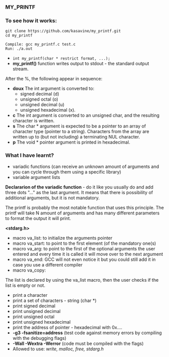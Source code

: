 ###  MY_PRINTF

### To see how it works:
```
git clone https://github.com/kasavine/my_printf.git
cd my_printf

Compile: gcc my_printf.c test.c
Run: ./a.out
```

- `int my_printf(char * restrict format, ...);`
- **my_printf()** function writes output to stdout - the standard output stream.

After the %, the following appear in sequence:

- **doux** The int argument is converted to:
    - signed decimal (d)
    - unsigned octal (o)
    - unsigned decimal (u)
    - unsigned hexadecimal (x).
- **c** The int argument is converted to an unsigned char, and the resulting character is written.
- **s** The char * argument is expected to be a pointer to an array of character type (pointer to a string). Characters from the array are written up to (but not including) a terminating NUL character.
- **p** The void * pointer argument is printed in hexadecimal.

### What I have learnt?
- variadic functions (can receive an unknown amount of arguments and you can cycle through them using a specific library)
- variable argument lists

**Declararion of the variadic function** - do it like you usually do and add three dots "..." as the last argument. It means that there is possibility of additional arguments, but it is not mandatory.

The printf is probably the most notable function that uses this principle. 
The printf will take N amount of arguments and has many different parameters to format the output it will print.

**<stdarg.h>**
- macro va_list: to initialize the arguments pointer
- macro va_start: to point to the first element (of the mandatory one(s)
- macro va_arg: to point to the first of the optional arguments the user entered and every time it is called it will move over to the next argument
- macro va_end: GCC will not even notice it but you could still add it in case you use a different compiler
- macro va_copy:

The list is declared by using the va_list macro, then the user checks if the list is empty or not. 

- print a character 
- print a set of characters - string (char *)
- print signed decimal
- print unsigned decimal
- print unsigned octal
- print unsigned hexadecimal
- print the address of pointer - hexadecimal with 0x....
- **-g3 -fsanitize=address** (test code against memory errors by compiling with the debugging flags)
- **-Wall -Wextra -Werror** (code must be compiled with the flags)
- Allowed to use: *write, malloc, free, stdarg.h*


